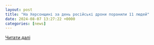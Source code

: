 ```yaml
---
layout: post
title: "На Херсонщині за день російські дрони поранили 11 людей"
date: 2024-08-07 13:27:22 +0000
categories: [news]
---
```


[Читати далі](https://www.ukrinform.ua/rubric-regions/3892670-na-hersonsini-za-den-rosijski-droni-poranili-11-ludej.html)
